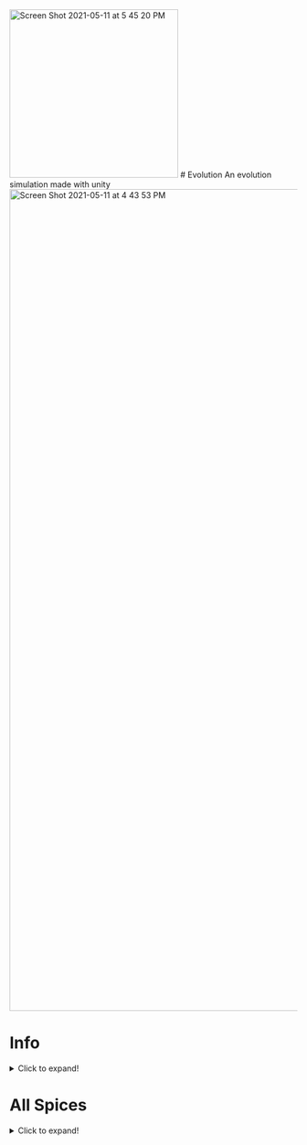 <img width="295" alt="Screen Shot 2021-05-11 at 5 45 20 PM" src="https://user-images.githubusercontent.com/77522246/117897737-a93f7b80-b280-11eb-908d-7dd689aac651.png">
# Evolution
An evolution simulation made with unity

<img width="1440" alt="Screen Shot 2021-05-11 at 4 43 53 PM" src="https://user-images.githubusercontent.com/77522246/117893664-1569b180-b278-11eb-9fbc-ce17dc60b0b0.png">


# Info
<details>
  <summary>Click to expand!</summary>
  
 This is an  evolution simulation made in unity with c# where populations can evolve and go extinct.

Inspired by [Sebastian Lague's video on simulating an ecosystem](https://www.youtube.com/watch?v=r_It_X7v-1E&t=0s) And yes the bunny, fox, and plant models are made to look like the models he has because i had no idea how to make something diferent so i just remade them
  
 </details>
 
 # All Spices
 <details>
  <summary>Click to expand!</summary>
  
  Currently there are 6 animal spices in total plants, bunnies, foxes, bears, woves, and wild boars.
  
  ## Plants
  
  <img width="380" alt="Screen Shot 2021-04-09 at 3 24 16 PM" src="https://user-images.githubusercontent.com/77522246/117895004-c5401e80-b27a-11eb-86f6-5af4e7e1870b.png">

  
  ## Bunnies
  <img width="282" alt="Screen Shot 2021-04-09 at 3 26 16 PM" src="https://user-images.githubusercontent.com/77522246/117894744-40550500-b27a-11eb-91a0-fa348661e94a.png">
  
`Diet`: `Plants`.

`Speed`: `6`

`Strength`: `1`

`Off Spring Amount`: `2`

`Vison Distance`: `20`

`Reperductive Urge`: `0.3`

**Note that the all these variables can change over time when running the simulation but these are the starting variables.**

 ## Foxes

<img width="278" alt="Screen Shot 2021-05-11 at 5 05 43 PM" src="https://user-images.githubusercontent.com/77522246/117895208-22d46b00-b27b-11eb-8643-ac65a4a7fa48.png">

`Diet`: `Bunnies`, `Wolves`, `Wild Boars`.

`Speed`: `6`

`Strength`: `4`

`Off Spring Amount`: `1`

`Vison Distance`: `20`

`Reperductive Urge`: `0.2`

**Note that the all these variables can change over time when running the simulation but these are the starting variables.**

 ## Bears
 
<img width="254" alt="Screen Shot 2021-05-11 at 5 07 50 PM" src="https://user-images.githubusercontent.com/77522246/117895371-6cbd5100-b27b-11eb-861e-5ffc86b894d5.png">

`Diet`: `Plants`, `Bunnies`, `Foxes`, `Wolves`, `Wild Boars`, and even `Bears` if need be.

`Speed`: `6`

`Strength`: `4`

`Off Spring Amount`: `1`

`Vison Distance`: `20`

`Reperductive Urge`: `0.2`

**Note that the all these variables can change over time when running the simulation but these are the starting variables.**

## Wolves

 <img width="340" alt="Screen Shot 2021-05-11 at 5 11 12 PM" src="https://user-images.githubusercontent.com/77522246/117895585-e48b7b80-b27b-11eb-9e1b-c88fe24af653.png">


`Diet`: `Bunnies`, `Foxes`, `Wild Boars` and even `Wolves` if need be.

`Speed`: `10`

`Strength`: `6`

`Off Spring Amount`: `2`

`Vison Distance`: `40`

`Reperductive Urge`: `0.2`

**Note that the all these variables can change over time when running the simulation but these are the starting variables.**

## Wild Boars

<img width="311" alt="Screen Shot 2021-05-11 at 5 45 35 PM" src="https://user-images.githubusercontent.com/77522246/117897759-b2304d00-b280-11eb-80b9-905ce67949a0.png">


`Diet`: `Foxes`, `Bears`, `Wolves`.

`Speed`: `6`

`Strength`: `7`

`Off Spring Amount`: `3`

`Vison Distance`: `20`

`Reperductive Urge`: `0.2`

**Note that the all these variables can change over time when running the simulation but these are the starting variables.**
  
   </details>
